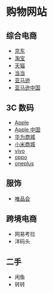 # 购物网站

## 综合电商
- [京东](https://www.jd.com/)
- [淘宝](https://www.taobao.com/)
- [天猫](https://www.tmall.com/)
- [当当](https://www.dangdang.com/)
- [亚马逊](https://www.amazon.com/)
- [亚马逊中国](https://www.amazon.cn/)

## 3C 数码
- [Apple](https://www.apple.com/)
- [Apple 中国](https://www.apple.com/cn)
- [华为商城](https://www.vmall.com/)
- [小米商城](https://www.mi.com/)
- [vivo](https://www.vivo.com/)
- [oppo](https://www.oppo.com/)
- [oneplus](https://www.oneplus.com/)

## 服饰
- [唯品会](https://www.vip.com/)

## 跨境电商
- 网易考拉
- 洋码头

## 二手
- 闲鱼
- 转转
